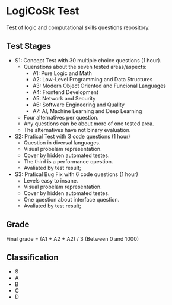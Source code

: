 # LogiCoSk Test
Test of logic and computational skills questions repository.

## Test Stages

- S1: Concept Test with 30 multiple choice questions (1 hour).
  - Quenstions about the seven tested areas/aspects:
    - A1: Pure Logic and Math
    - A2: Low-Level Programming and Data Structures
    - A3: Modern Object Oriented and Funcional Languages
    - A4: Frontend Development
    - A5: Network and Security
    - A6: Software Engineering and Quality
    - A7: AI, Machine Learning and Deep Learning
  - Four alternatives per question.
  - Any questions can be about more of one tested area.
  - The alternatives have not binary evaluation.
- S2: Pratical Test with 3 code questions (1 hour)
  - Question in diversal languages.
  - Visual probelam representation.
  - Cover by hidden automated testes.
  - The third is a performance question.
  - Avaliated by test result;
- S3: Pratical Bug Fix with 6 code questions (1 hour)
  - Levels easy to insane.
  - Visual probelam representation.
  - Cover by hidden automated testes.
  - One question about interface question.
  - Avaliated by test result;

## Grade

Final grade = (A1 + A2 + A2) / 3 (Between 0 and 1000)

## Classification
  
  - S
  - A
  - B
  - C
  - D